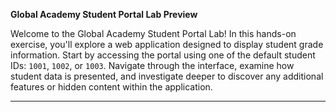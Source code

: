 **Global Academy Student Portal Lab Preview**

Welcome to the Global Academy Student Portal Lab! In this hands-on exercise, you'll explore a web application designed to display student grade information. Start by accessing the portal using one of the default student IDs: `1001`, `1002`, or `1003`. Navigate through the interface, examine how student data is presented, and investigate deeper to discover any additional features or hidden content within the application.

---